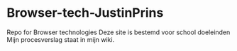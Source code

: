# Browser-tech-JustinPrins
Repo for Browser technologies
Deze site is bestemd voor school doeleinden
Mijn procesverslag staat in mijn wiki.

